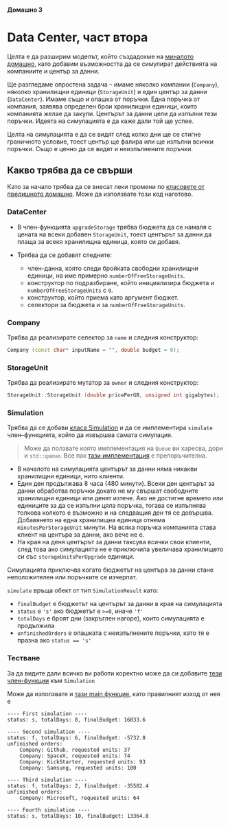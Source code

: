 #### Домашно 3
# Data Center, част втора
Целта е да разширим моделът, който създадохме на [миналото домашно](../02-data-center-part-one/solution), като добавим възможността да се симулират действията на компаниите и център за данни.

Ще разгледаме опростена задача – имаме няколко компании (`Company`), няколко хранилищни единици (`StorageUnit`) и един център за данни (`DataCenter`).
Имаме също и опашка от поръчки. Една поръчка от компания, заявява определен брои хранилищни единици, които компанията желае да закупи.
Центърът за данни цели да изпълни тези поръчки. Идеята на симулацията е да каже дали той ще успее.

Целта на симулацията е да се видят след колко дни ще се стигне граничното условие, тоест център ще фалира или ще изпълни всички поръчки. Също е ценно да се видят и неизпълнените поръчки.

## Какво трябва да се свърши
Като за начало трябва да се внесат леки промени по [класовете от предишното домашно](../02-data-center-part-one/solution). Може да използвате този код наготово.

### DataCenter
 - В член-функцията `upgradeStorage` трябва бюджета да се намаля с цената на всеки добавен `StorageUnit`, тоест центърът за данни да плаща за всекя хранилищна единица, която си добавя.

 - Трябва да се добавят следните:
   - член-данна, която следи бройката свободни хранилищни единици, на име примерно `numberOfFreeStorageUnits`.
   - конструктор по подразбиране, който инициализира бюджета и `numberOfFreeStorageUnits` с `0`.
   - конструктор, който приема като аргумент бюджет.
   - селектори за бюджета и за `numberOfFreeStorageUnits`.

### Company
Трябва да реализирате селектор за `name` и следния конструктор:
```c++
Company (const char* inputName = "", double budget = 0);
```

### StorageUnit
Трябва да реализирате мутатор за `owner` и следния конструктор:
```c++
StorageUnit::StorageUnit (double pricePerGB, unsigned int gigabytes);
```

### Simulation
Трябва да се добави [класа Simulation](Simulation.h) и да се имплементира `simulate` член–функцията, който да извършва самата симулация.

> Може да ползвате която имплементация на `Queue` ви харесва, дори и `std::queue`.
Все пак [тази имплементация](Queue.h) е препоръчителна.

 - В началото на симулацията центърът за данни няма никакви хранилищни единици, нито клиенти.
 - Един ден продължава 8 часа (480 минути). Всеки ден центърът за данни обработва поръчки докато не му свършат свободните хранилищни единици или денят изтече.
 Ако не достигне времето или единиците за да се изпълни цяла поръчка, тогава се изпълнява толкова колкото е възможно и на следващия ден тя се довършва.
 Добавянето на една хранилищна единица отнема `minutesPerStorageUnit` минути. На всяка поръчка компанията става клиент на центъра за данни, ако вече не е.
 - На края на деня центърът за данни таксува всички свои клиенти, след това ако симулацията не е приключила увеличава хранилището си със `storageUnitsPerUpgrade` единици.

Симулацията приключва когато бюджетът на центъра за данни стане неположителен или поръчките се изчерпат.

`simulate` връща обект от тип `SimulationResult` като:
 - `finalBudget` е бюджетът на центърът за данни в края на симулацията
 - `status` е `'s'` ако бюджетът е `>=0`, иначе `'f'`
 - `totalDays` е броят дни (закръглен нагоре), които симулацията е продължила
 - `unfinishedOrders` е опашката с неизпълнените поръчки, като тя е празна ако `status == 's'`

### Тестване
За да видите дали всичко ви работи коректно може да си добавите [тези член-функции](simulation-methods.cpp) към `Simulation`

Може да използвате и [тази main функция](main.cpp), като правилният изход от нея е
```
---- First simulation ----
status: s, totalDays: 8, finalBudget: 16833.6

---- Second simulation ----
status: f, totalDays: 6, finalBudget: -5732.8
unfinished orders: 
    Company: Github, requested units: 37
    Company: SpaceX, requested units: 74
    Company: KickStarter, requested units: 93
    Company: Samsung, requested units: 100

---- Third simulation ----
status: f, totalDays: 2, finalBudget: -35582.4
unfinished orders: 
    Company: Microsoft, requested units: 64

---- Fourth simulation ----
status: s, totalDays: 10, finalBudget: 13364.8
```
